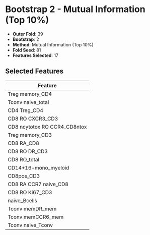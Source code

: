 # Bootstrap 2 - Mutual Information (Top 10%)

- **Outer Fold**: 39
- **Bootstrap**: 2
- **Method**: Mutual Information (Top 10%)
- **Fold Seed**: 81
- **Features Selected**: 17

## Selected Features

| Feature |
|---------|
| Treg memory_CD4 |
| Tconv naive_total |
| CD4 Treg_CD4 |
| CD8 RO CXCR3_CD3 |
| CD8 ncytotox RO CCR4_CD8ntox |
| Treg memory_CD3 |
| CD8 RA_CD8 |
| CD8 RO DR_CD3 |
| CD8 RO_total |
| CD14+16+mono_myeloid |
| CD8pos_CD3 |
| CD8 RA CCR7 naive_CD8 |
| CD8  RO Ki67_CD3 |
| naive_Bcells |
| Tconv memDR_mem |
| Tconv memCCR6_mem |
| Tconv naive_Tconv |
